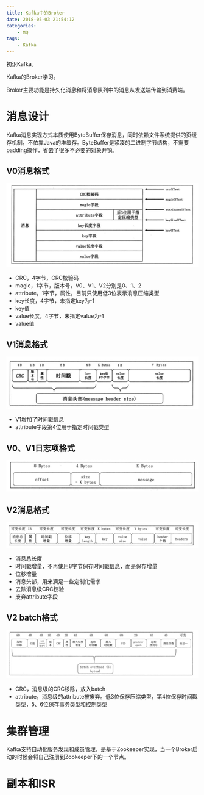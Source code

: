 ```yaml
---
title: Kafka中的Broker
date: 2018-05-03 21:54:12
categories: 
	- MQ
tags:
	- Kafka
---
```


初识Kafka。

Kafka的Broker学习。

<!--more-->

Broker主要功能是持久化消息和将消息队列中的消息从发送端传输到消费端。

# 消息设计

Kafka消息实现方式本质使用ByteBuffer保存消息，同时依赖文件系统提供的页缓存机制，不依靠Java的堆缓存。ByteBuffer是紧凑的二进制字节结构，不需要padding操作，省去了很多不必要的对象开销。

## V0消息格式

![v0](./Kafka中的Broker/v0-msg.png)

- CRC，4字节，CRC校验码
- magic，1字节，版本号，V0、V1、V2分别是0、1、2
- attribute，1字节，属性，目前只使用低3位表示消息压缩类型
- key长度，4字节，未指定key为-1
- key值
- value长度，4字节，未指定value为-1
- value值

## V1消息格式

![v1](./Kafka中的Broker/v1-msg.png)

- V1增加了时间戳信息
- attribute字段第4位用于指定时间戳类型

## V0、V1日志项格式

![v0v1](./Kafka中的Broker/v0v1-log-entry.png)

## V2消息格式

![v2](./Kafka中的Broker/v2-msg.png)

- 消息总长度
- 时间戳增量，不再使用8字节保存时间戳信息，而是保存增量
- 位移增量
- 消息头部，用来满足一些定制化需求
- 去除消息级CRC校验
- 废弃attribute字段

## V2 batch格式

![v2-batch](./Kafka中的Broker/v2-batch.png)

- CRC，消息级的CRC移除，放入batch
- attribute，消息级的attribute被废弃。低3位保存压缩类型，第4位保存时间戳类型，5、6位保存事务类型和控制类型

# 集群管理

Kafka支持自动化服务发现和成员管理，是基于Zookeeper实现，当一个Broker启动的时候会将自己注册到Zookeeper下的一个节点。

# 副本和ISR

